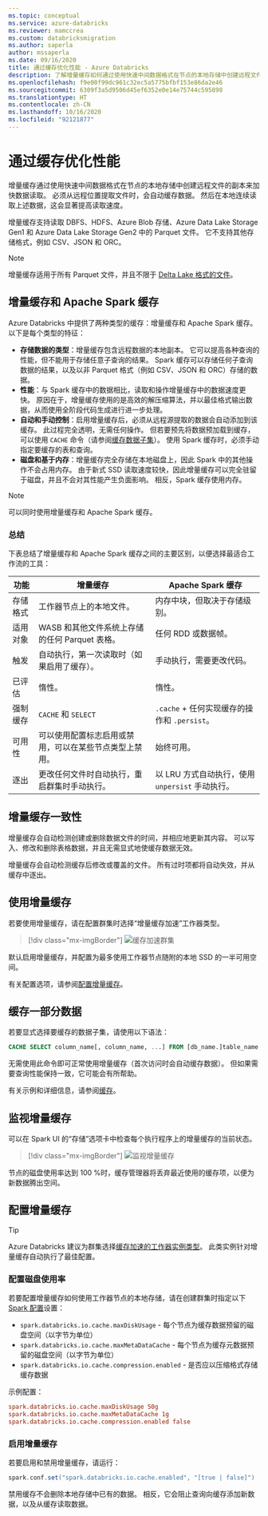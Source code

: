 ```yaml
---
ms.topic: conceptual
ms.service: azure-databricks
ms.reviewer: mamccrea
ms.custom: databricksmigration
ms.author: saperla
author: mssaperla
ms.date: 09/16/2020
title: 通过缓存优化性能 - Azure Databricks
description: 了解增量缓存如何通过使用快速中间数据格式在节点的本地存储中创建远程文件的副本来加快数据读取。
ms.openlocfilehash: f9e00f99dc961c32ec5a5775bfbf153e86da2e46
ms.sourcegitcommit: 6309f3a5d9506d45ef6352e0e14e75744c595898
ms.translationtype: HT
ms.contentlocale: zh-CN
ms.lasthandoff: 10/16/2020
ms.locfileid: "92121877"
---
```

# <a name="optimize-performance-with-caching"></a>通过缓存优化性能

增量缓存通过使用快速中间数据格式在节点的本地存储中创建远程文件的副本来加快数据读取。 必须从远程位置提取文件时，会自动缓存数据。 然后在本地连续读取上述数据，这会显著提高读取速度。

增量缓存支持读取 DBFS、HDFS、Azure Blob 存储、Azure Data Lake Storage Gen1 和 Azure Data Lake Storage Gen2 中的 Parquet 文件。 它不支持其他存储格式，例如 CSV、JSON 和 ORC。

> [!NOTE]
>
> 增量缓存适用于所有 Parquet 文件，并且不限于 [Delta Lake 格式的文件](../delta-faq.md)。

## <a name="delta-and-apache-spark-caching"></a><a id="delta-and-apache-spark-caching"> </a><a id="delta-and-rdd-cache-comparison"> </a>增量缓存和 Apache Spark 缓存

Azure Databricks 中提供了两种类型的缓存：增量缓存和 Apache Spark 缓存。 以下是每个类型的特征：

* **存储数据的类型**：增量缓存包含远程数据的本地副本。 它可以提高各种查询的性能，但不能用于存储任意子查询的结果。 Spark 缓存可以存储任何子查询数据的结果，以及以非 Parquet 格式（例如 CSV、JSON 和 ORC）存储的数据。
* **性能**：与 Spark 缓存中的数据相比，读取和操作增量缓存中的数据速度更快。 原因在于，增量缓存使用的是高效的解压缩算法，并以最佳格式输出数据，从而使用全阶段代码生成进行进一步处理。
* **自动和手动控制**：启用增量缓存后，必须从远程源提取的数据会自动添加到该缓存。 此过程完全透明，无需任何操作。 但若要预先将数据预加载到缓存，可以使用 `CACHE` 命令（请参阅[缓存数据子集](#cache-a-subset-of-the-data)）。 使用 Spark 缓存时，必须手动指定要缓存的表和查询。
* **磁盘和基于内存**：增量缓存完全存储在本地磁盘上，因此 Spark 中的其他操作不会占用内存。 由于新式 SSD 读取速度较快，因此增量缓存可以完全驻留于磁盘，并且不会对其性能产生负面影响。 相反，Spark 缓存使用内存。

> [!NOTE]
>
> 可以同时使用增量缓存和 Apache Spark 缓存。

### <a name="summary"></a>总结

下表总结了增量缓存和 Apache Spark 缓存之间的主要区别，以便选择最适合工作流的工具：

| 功能                           | 增量缓存                                                                          | Apache Spark 缓存                                             |
|-----------------------------------|--------------------------------------------------------------------------------------|----------------------------------------------------------------|
| 存储格式                         | 工作器节点上的本地文件。                                                        | 内存中块，但取决于存储级别。             |
| 适用对象                        | WASB 和其他文件系统上存储的任何 Parquet 表格。                             | 任何 RDD 或数据帧。                                          |
| 触发                         | 自动执行，第一次读取时（如果启用了缓存）。                              | 手动执行，需要更改代码。                               |
| 已评估                         | 惰性。                                                                              | 惰性。                                                        |
| 强制缓存                       | `CACHE` 和 `SELECT`                                                                 | `.cache` + 任何实现缓存的操作和 `.persist`。 |
| 可用性                      | 可以使用配置标志启用或禁用，可以在某些节点类型上禁用。 | 始终可用。                                              |
| 逐出                           | 更改任何文件时自动执行，重启群集时手动执行。                | 以 LRU 方式自动执行，使用 `unpersist` 手动执行。       |

## <a name="delta-cache-consistency"></a>增量缓存一致性

增量缓存会自动检测创建或删除数据文件的时间，并相应地更新其内容。 可以写入、修改和删除表格数据，并且无需显式地使缓存数据无效。

增量缓存会自动检测缓存后修改或覆盖的文件。 所有过时项都将自动失效，并从缓存中逐出。

## <a name="use-delta-caching"></a><a id="use-delta-caching"> </a><a id="worker-instance-type"> </a>使用增量缓存

若要使用增量缓存，请在配置群集时选择“增量缓存加速”工作器类型。

> [!div class="mx-imgBorder"]
> ![缓存加速群集](../../_static/images/delta/delta-cache-cluster-creation-azure.png)

默认启用增量缓存，并配置为最多使用工作器节点随附的本地 SSD 的一半可用空间。

有关配置选项，请参阅[配置增量缓存](#configure-cache)。

## <a name="cache-a-subset-of-the-data"></a>缓存一部分数据

若要显式选择要缓存的数据子集，请使用以下语法：

```sql
CACHE SELECT column_name[, column_name, ...] FROM [db_name.]table_name [ WHERE boolean_expression ]
```

无需使用此命令即可正常使用增量缓存（首次访问时会自动缓存数据）。 但如果需要查询性能保持一致，它可能会有所帮助。

有关示例和详细信息，请参阅[缓存](../../spark/latest/spark-sql/language-manual/cache-dbio.md)。

## <a name="monitor-the-delta-cache"></a>监视增量缓存

可以在 Spark UI 的“存储”选项卡中检查每个执行程序上的增量缓存的当前状态。

> [!div class="mx-imgBorder"]
> ![监视增量缓存](../../_static/images/delta/delta-cache-spark-ui-storage-tab.png)

节点的磁盘使用率达到 100 %时，缓存管理器将丢弃最近使用的缓存项，以便为新数据腾出空间。

## <a name="configure-the-delta-cache"></a><a id="configure-cache"> </a><a id="configure-the-delta-cache"> </a>配置增量缓存

> [!TIP]
>
> Azure Databricks 建议为群集选择[缓存加速的工作器实例类型](#worker-instance-type)。 此类实例针对增量缓存自动执行了最佳配置。

### <a name="configure-disk-usage"></a>配置磁盘使用率

若要配置增量缓存如何使用工作器节点的本地存储，请在创建群集时指定以下 [Spark 配置](../../clusters/configure.md#spark-config)设置：

* `spark.databricks.io.cache.maxDiskUsage` - 每个节点为缓存数据预留的磁盘空间（以字节为单位）
* `spark.databricks.io.cache.maxMetaDataCache` - 每个节点为缓存元数据预留的磁盘空间（以字节为单位）
* `spark.databricks.io.cache.compression.enabled` - 是否应以压缩格式存储缓存数据

示例配置：

```ini
spark.databricks.io.cache.maxDiskUsage 50g
spark.databricks.io.cache.maxMetaDataCache 1g
spark.databricks.io.cache.compression.enabled false
```

### <a name="enable-the-delta-cache"></a><a id="enable-disable"> </a><a id="enable-the-delta-cache"> </a>启用增量缓存

若要启用和禁用增量缓存，请运行：

```scala
spark.conf.set("spark.databricks.io.cache.enabled", "[true | false]")
```

禁用缓存不会删除本地存储中已有的数据。 相反，它会阻止查询向缓存添加新数据，以及从缓存读取数据。